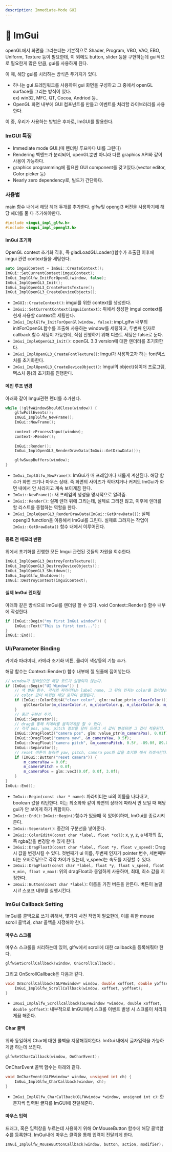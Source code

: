 ```yaml
---
description: Immediate-Mode GUI
---
```


# 🐧 ImGui

openGL에서 화면을 그리는데는 기본적으로 Shader, Program, VBO, VAO, EBO, Uniform, Texture 등이 필요한데, 이 외에도 button, slider 등을 구현하는데 gui적으로 필요한게 많은 만큼, gui를 사용하게 된다.

이 때, 해당 gui를 처리하는 방식은 두가지가 있다.

* 하나는 gui 프레임워크를 사용하여 gui 화면을 구성하고 그 중에서 openGL surface를 그리는 방식이 있다.\
  ex) win32, MFC, QT, Cocoa, Andriod 등..
* OpenGL 화면 내부에 GUI 컴포넌트를 만들고 이벤트를 처리할 라이브러리를 사용한다.

이 중, 우리가 사용하는 방법은 후자로, ImGUI를 활용한다.



### ImGUI 특징

* Immediate mode GUI.(매 렌더링 루프마다 UI를 그린다)
* Rendering 백엔드가 분리되어, openGL뿐만 아니라 다른 graphics API와 같이 사용이 가능하다.
* graphics programming에 필요한 GUI component를 갖고있다.(vector editor, Color picker 등)
* Nearly zero dependency로, 빌드가 간단하다.



### 사용법

main 함수 내에서 해당 헤더 두개를 추가한다. glfw및 opengl3 버전을 사용하기에 해당 헤더를 둘 다 추가해야한다.

```cpp
#include <imgui_impl_glfw.h>
#include <imgui_impl_opengl3.h>
```

#### ImGui 초기화

OpenGL context 초기화 직후, 즉 gladLoadGLLoader()함수가 호출된 이후에 imgui 관련 context들을 세팅한다.

```cpp
auto imguiContext = ImGui::CreateContext();
ImGui::SetCurrentContext(imguiContext);
ImGui_ImplGlfw_InitForOpenGL(window, false);
ImGui_ImplOpenGL3_Init();
ImGui_ImplOpenGL3_CreateFontsTexture();
ImGui_ImplOpenGL3_CreateDeviceObjects();
```

* `ImGUI::CreateContext()`: imgui를 위한 context를 생성한다.
* `ImGui::SetCurrentContext(imguiContext)`: 위에서 생성한 imgui context를 현재 사용할 context로 세팅한다.
* `ImGui_ImplGlfw_InitForOpenGl(window, false)`: impl\_glfw 내부의 initForOpenGL함수를 호출해 사용하는 window를 세팅하고, 두번째 인자로 callback 함수 세팅이 가능한데, 직접 진행하기 위해 디폴트 세팅은 false로 둔다.
* `ImGui_ImpleOpenGL3_init()`: openGL 3.3 version에 대한 렌더러를 초기화한다.
* `ImGui_ImplOpenGL3_CreateFontTexture()`: Imgui가 사용하고자 하는 font텍스처를 초기화한다.
* `ImGui_ImplOpenGL3_CreateDeviceObject()`: Imgui의 object(쉐이더 프로그램, 텍스처 등)의 초기화를 진행한다.

#### 메인 루프 변경

아래와 같이 Imgui관련 렌더를 추가한다.

```cpp
while (!glfwWindowShouldClose(window)) {
    glfwPollEvents();
    ImGui_ImplGlfw_NewFrame();
    ImGui::NewFrame();
    
    context->ProcessInput(window);
    context->Render();
    
    ImGui::Render();
    ImGui_ImplOpenGL3_RenderDrawData(ImGui::GetDrawData());

    glfwSwapBuffers(window);
}
```

* `ImGui_ImplGlfw_NewFrame()`: ImGui가 매 프레임마다 새롭게 계산된다. 해당 함수가 화면 크기나 마우스 상태. 즉 화면의 사이즈가 작아지거나 커져도 ImGui가 화면 내에서 안 사라지고 계속 보이게끔 한다.
* `ImGui::NewFrame()`: 새 프레임의 생성을 명시적으로 알려줌.
* `ImGui::Render()`: 실제 렌더 위에 그리는데, 실제로 그리진 않고, 이후에 렌더를 할 리스트를 종합하는 역할을 한다.
* `ImGui_ImpleOpenGL3_RenderDrawData(ImGui::GetDrawData())`: 실제 opengl3 function을 이용해서 ImGui를 그린다. 실제로 그려지는 작업이 `ImGui::GetDrawData()` 함수 내에서 이루어진다.

#### 종료 전 메모리 반환

위에서 초기화를 진행한 모든 Imgui 관련된 것들의 자원을 회수한다.

```cpp
ImGui_ImplOpenGL3_DestroyFontsTexture();
ImGui_ImplOpenGL3_DestroyDeviceObjects();
ImGui_ImplOpenGL3_Shutdown();
ImGui_ImplGlfw_Shutdown();
ImGui::DestroyContext(imguiContext);
```

#### 실제 ImGui 렌더링

아래와 같은 방식으로 ImGui를 렌더링 할 수 있다. void Context::Render() 함수 내부에 작성한다.

```cpp
if (ImGui::Begin("my first ImGui window")) {
    ImGui::Text("This is first text...");
} 
ImGui::End();
```



### UI/Parameter Binding

카메라 파라미터, 카메라 초기화 버튼, 클리어 색상등의 기능 추가.

해당 함수는 Context::Render() 함수 내부에 젤 윗줄에 집어넣는다.

```cpp
// window가 접혀있으면 해당 코드가 실행되지 않는다.
if (ImGui::Begin("UI Window")) {
    // 색 변환 함수. 각각의 파라미터는 label name, 그 뒤의 인자는 color를 집어넣는다.
    // color 값이 바뀌면 해당 로직이 실행된다.
    if (ImGui::ColorEdit4("clear color", glm::value_ptr(m_clearColor))) {
        glClearColor(m_clearColor.r, m_clearColor.g, m_clearColor.b, m_clearColor.a);
    }
    // 중간 구분선 추가.
    ImGui::Separator();
    // drag를 통해 카메라를 움직이게끔 할 수 있다.
    // 각각 pos, yaw, pitch 정보를 담아 드래그 시 값이 변경되면 그 값이 적용된다.
    ImGui::DragFloat3("camera pos", glm::value_ptr(m_cameraPos), 0.01f);
    ImGui::DragFloat("camera yaw", &m_cameraYaw, 0.5f);
    ImGui::DragFloat("camera pitch", &m_cameraPitch, 0.5f, -89.0f, 89.0f);
    ImGui::Separator();
    // reset 버튼이 눌리면 yaw, pitch, camera pos의 값을 초기화 해서 리셋시킨다.
    if (ImGui::Button("reset camera")) {
        m_cameraYaw = 0.0f;
        m_cameraPitch = 0.0f;
        m_cameraPos = glm::vec3(0.0f, 0.0f, 3.0f);
    }
}
ImGui::End();
```

* `ImGui::Begin(const char * name)`: 파라미터는 ui의 이름을 나타내고, boolean 값을 리턴한다. 이는 최소화와 같이 화면의 상태에 따라서 안 보일 때 해당 gui가 안 보이게 하기 위함이다.
* `ImGui::End()`: `ImGui::Begin()`함수가 있을때 꼭 있어야하며, ImGui를 종료시켜준다.
* `ImGui::Seperator()`: 중간의 구분선을 넣어준다.
* `ImGui::ColorEdit4(const char *label, float *col)`: x, y, z, a 네개의 값, 즉 rgba값을 변경할 수 있게 한다.
* `ImGui::DragFloat3(const char *label, float *y, float v_speed)`: Drag시 값을 변경시킬 수 있다. 첫번째가 ui 이름, 두번째 인자가 pointer 변수, 세번째부터는 오버로딩으로 각각 차이가 있는데, v\_speed는 속도를 지정할 수 있다.
* `ImGui::DragFloat(const char *label, float *y, float v_speed, float v_min, float v_max)`: 위의 dragFloat과 동일하게 사용하며, 최대, 최소 값을 지정한다.
* `ImGui::Button(const char *label)`: 이름을 가진 버튼을 만든다. 버튼이 눌릴 시 if 스코프 내부를 실행시킨다.



### ImGui Callback Setting

ImGui를 콜백으로 쓰기 위해서, 몇가지 사전 작업이 필요한데, 이를 위한 mouse scroll 콜백과, char 콜백을 지정해야 한다.

#### 마우스 스크롤

마우스 스크롤을 처리하는데 있어, glfw에서 scroll에 대한 callback을 등록해줘야 한다.

```cpp
glfwSetScrollCallback(window, OnScrollCallback);
```

그리고 OnScrollCallback은 다음과 같다.&#x20;

```cpp
void OnScrollCallback(GLFWwindow* window, double xoffset, double yoffset) {
    ImGui_ImplGlfw_ScrollCallback(window, xoffset, yoffset);
}
```

* `ImGui_ImplGlfw_Scrollcallback(GLFWwindow *window, double xoffset, double yoffset)`: 내부적으로 ImGUI에서 스크롤 이벤트 발생 시 스크롤이 처리되게끔 해준다.

#### Char 콜백

위와 동일하게 Char에 대한 콜백을 지정해줘야한다. ImGui 내에서 글자입력을 가능하게끔 하는데 쓰인다.

```cpp
glfwSetCharCallback(window, OnCharEvent);
```

OnCharEvent 콜백 함수는 아래와 같다.

```cpp
void OnCharEvent(GLFWwindow* window, unsigned int ch) {
    ImGui_ImplGlfw_CharCallback(window, ch);
}
```

* `ImGui_ImplGlfw_CharCallback(GLFWwindow *window, unsigned int c)`: 한 문자씩 입력된 글자를 ImGUI에 전달해준다.

#### 마우스 입력

드래그, 혹은 입력창을 누르는데 사용하기 위해 OnMouseButton 함수에 해당 콜백함수를 등록한다. ImGui내에 마우스 클릭을 통해 입력이 전달되게 한다.

```cpp
ImGui_ImplGlfw_MouseButtonCallback(window, button, action, modifier);
```

